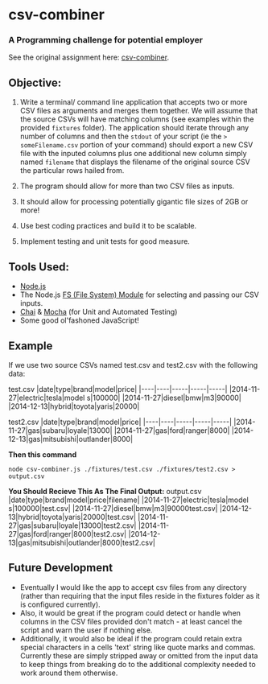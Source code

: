 # csv-combiner
### A Programming challenge for potential employer
See the original assignment here: [csv-combiner](https://github.com/Gamlilorien/csv-combiner).

## Objective:
1. Write a terminal/ command line application that accepts two or more CSV files as arguments and merges them together. We will assume that the source CSVs will have matching columns (see examples within the provided `fixtures` folder). The application should iterate through any number of columns and then the `stdout` of your script (ie the `> someFilename.csv` portion of your command) should export a new CSV file with the inputed columns plus one additional new column simply named `filename` that displays the filename of the original source CSV the particular rows hailed from.

2. The program should allow for more than two CSV files as inputs.
3. It should allow for processing potentially gigantic file sizes of 2GB or more!
4. Use best coding practices and build it to be scalable.
5. Implement testing and unit tests for good measure. 

## Tools Used:
* [Node.js](https://nodejs.dev/)
* The Node.js [FS (File System) Module](https://nodejs.dev/learn/the-nodejs-fs-module) for selecting and passing our CSV inputs.
* [Chai](https://www.chaijs.com/) & [Mocha](https://mochajs.org/) (for Unit and Automated Testing)
* Some good ol'fashoned JavaScript!

## Example
If we use two source CSVs named test.csv and test2.csv with the following data:

test.csv
|date|type|brand|model|price|
|----|----|-----|-----|-----|
|2014-11-27|electric|tesla|model s|100000|
|2014-11-27|diesel|bmw|m3|90000|
|2014-12-13|hybrid|toyota|yaris|20000|

test2.csv
|date|type|brand|model|price|
|----|----|-----|-----|-----|
|2014-11-27|gas|subaru|loyale|13000|
|2014-11-27|gas|ford|ranger|8000|
|2014-12-13|gas|mitsubishi|outlander|8000|

**Then this command**
```
node csv-combiner.js ./fixtures/test.csv ./fixtures/test2.csv > output.csv
```

**You Should Recieve This As The Final Output:**
output.csv
|date|type|brand|model|price|filename|
|2014-11-27|electric|tesla|model s|100000|test.csv|
|2014-11-27|diesel|bmw|m3|90000test.csv|
|2014-12-13|hybrid|toyota|yaris|20000|test.csv|
|2014-11-27|gas|subaru|loyale|13000|test2.csv|
|2014-11-27|gas|ford|ranger|8000|test2.csv|
|2014-12-13|gas|mitsubishi|outlander|8000|test2.csv|

## Future Development
* Eventually I would like the app to accept csv files from any directory (rather than requiring that the input files reside in the fixtures folder as it is configured currently).
* Also, it would be great if the program could detect or handle when columns in the CSV files provided don't match - at least cancel the script and warn the user if nothing else.
* Additionally, it would also be ideal if the program could retain extra special characters in a cells 'text' string like quote marks and commas. Currently these are simply stripped away or omitted from the input data to keep things from breaking do to the additional complexity needed to work around them otherwise.
